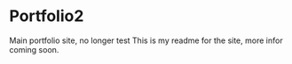 # Portfolio2
Main portfolio site, no longer test
This is my readme for the site, more infor coming soon.
